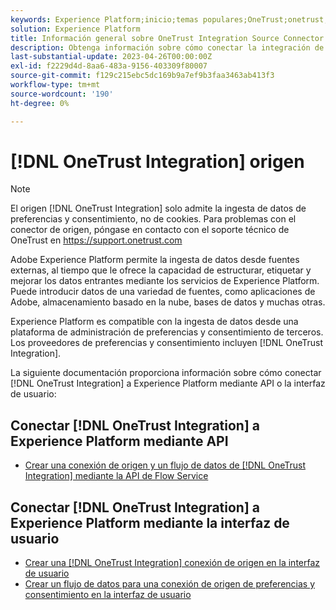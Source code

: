```yaml
---
keywords: Experience Platform;inicio;temas populares;OneTrust;onetrust;consentimiento;preferencias;conformidad
solution: Experience Platform
title: Información general sobre OneTrust Integration Source Connector
description: Obtenga información sobre cómo conectar la integración de OneTrust a Adobe Experience Platform mediante API o la interfaz de usuario.
last-substantial-update: 2023-04-26T00:00:00Z
exl-id: f2229d4d-8aa6-483a-9156-403309f80007
source-git-commit: f129c215ebc5dc169b9a7ef9b3faa3463ab413f3
workflow-type: tm+mt
source-wordcount: '190'
ht-degree: 0%

---
```


# [!DNL OneTrust Integration] origen

>[!NOTE]
>
>El origen [!DNL OneTrust Integration] solo admite la ingesta de datos de preferencias y consentimiento, no de cookies. Para problemas con el conector de origen, póngase en contacto con el soporte técnico de OneTrust en https://support.onetrust.com

Adobe Experience Platform permite la ingesta de datos desde fuentes externas, al tiempo que le ofrece la capacidad de estructurar, etiquetar y mejorar los datos entrantes mediante los servicios de Experience Platform. Puede introducir datos de una variedad de fuentes, como aplicaciones de Adobe, almacenamiento basado en la nube, bases de datos y muchas otras.

Experience Platform es compatible con la ingesta de datos desde una plataforma de administración de preferencias y consentimiento de terceros. Los proveedores de preferencias y consentimiento incluyen [!DNL OneTrust Integration].

La siguiente documentación proporciona información sobre cómo conectar [!DNL OneTrust Integration] a Experience Platform mediante API o la interfaz de usuario:

## Conectar [!DNL OneTrust Integration] a Experience Platform mediante API

- [Crear una conexión de origen y un flujo de datos de  [!DNL OneTrust Integration] mediante la API de Flow Service](../../tutorials/api/create/consent-and-preferences/onetrust.md)

## Conectar [!DNL OneTrust Integration] a Experience Platform mediante la interfaz de usuario

- [Crear una  [!DNL OneTrust Integration] conexión de origen en la interfaz de usuario](../../tutorials/ui/create/consent-and-preferences/onetrust.md)
- [Crear un flujo de datos para una conexión de origen de preferencias y consentimiento en la interfaz de usuario](../../tutorials/ui/dataflow/consent-and-preferences.md)
